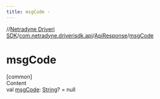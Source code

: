 ```yaml
---
title: msgCode -
---
```

//[Netradyne Driveri SDK](../../index.md)/[com.netradyne.driverisdk.api](../index.md)/[ApiResponse](index.md)/[msgCode](msg-code.md)



# msgCode  
[common]  
Content  
val [msgCode](msg-code.md): [String](https://kotlinlang.org/api/latest/jvm/stdlib/kotlin/-string/index.html)? = null  



